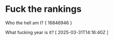 # Fuck the rankings

Who the hell am I?
{ 16846946 }

What fucking year is it?
[ 2025-03-31T14:16:40Z ]
